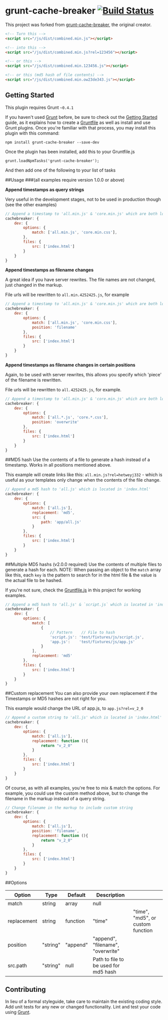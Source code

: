 # grunt-cache-breaker [![Build Status](https://travis-ci.org/shakyShane/grunt-cache-breaker.png?branch=master)](https://travis-ci.org/shakyShane/grunt-cache-breaker)

This project was forked from [grunt-cache-breaker](https://github.com/shakyShane/grunt-cache-breaker), the original creator.

```html
<!-- Turn this -->
<script src="/js/dist/combined.min.js"></script>

<!-- into this -->
<script src="/js/dist/combined.min.js?rel=123456"></script>

<!-- or this -->
<script src="/js/dist/combined.min.123456.js"></script>

<!-- or this (md5 hash of file contents) -->
<script src="/js/dist/combined.min.ow23de343.js"></script>
```

## Getting Started

This plugin requires Grunt `~0.4.1`

If you haven't used [Grunt](http://gruntjs.com/) before, be sure to check out the [Getting Started](http://gruntjs.com/getting-started) guide, as it explains how to create a [Gruntfile](http://gruntjs.com/sample-gruntfile) as well as install and use Grunt plugins. Once you're familiar with that process, you may install this plugin with this command:

```shell
npm install grunt-cache-breaker --save-dev
```
Once the plugin has been installed, add this to your Gruntfile.js

    grunt.loadNpmTasks('grunt-cache-breaker');

And then add one of the following to your list of tasks

##Usage
###(all examples require version 1.0.0 or above)

**Append timestamps as query strings**

Very useful in the development stages, not to be used in production though (see the other examples)

```js
// Append a timestamp to 'all.min.js' & 'core.min.js' which are both located in 'index.html'
cachebreaker: {
    dev: {
        options: {
            match: ['all.min.js', 'core.min.css'],
        },
        files: {
            src: ['index.html']
        }
    }
}
```

**Append timestamps as filename changes**

A great idea if you have server rewrites. The file names are not changed, just changed in the markup.

File urls will be rewritten to `all.min.4252425.js`, for example

```js
// Append a timestamp to 'all.min.js' & 'core.min.js' which are both located in 'index.html'
cachebreaker: {
    dev: {
        options: {
            match: ['all.min.js', 'core.min.css'],
            position: 'filename'
        },
        files: {
            src: ['index.html']
        }
    }
}
```

**Append timestamps as filename changes in certain positions**

Again, to be used with server rewrites, this allows you specify which 'piece' of the filename is rewritten.

File urls will be rewritten to `all.4252425.js`, for example.

```js
// Append a timestamp to 'all.min.js' & 'core.min.js' which are both located in 'index.html'
cachebreaker: {
    dev: {
        options: {
            match: ['all.*.js', 'core.*.css'],
            position: 'overwrite'
        },
        files: {
            src: ['index.html']
        }
    }
}
```

##MD5 hash
Use the contents of a file to generate a hash instead of a timestamp. Works in all positions mentioned above.

This example will create links like this: `all.min.js?rel=hetweyj332` - which is useful as your templates only change
when the contents of the file change.

```js
// Append a md5 hash to 'all.js' which is located in 'index.html'
cachebreaker: {
    dev: {
        options: {
            match: ['all.js'],
            replacement: 'md5',
            src: {
                path: 'app/all.js'
            }
        },
        files: {
            src: ['index.html']
        }
    }
}
```

##Multiple MD5 hashs (v2.0.0 required)
Use the contents of multiple files to generate a hash for each.
NOTE: When passing an object to the `match` array like this, each `key`
is the pattern to search for in the html file & the value is the actual
file to be hashed. 

If you're not sure, check the [Gruntfile.js](https://github.com/shakyShane/grunt-cache-breaker/blob/master/Gruntfile.js#L56-L69)
in this project for working examples.

```js
// Append a md5 hash to 'all.js' & `script.js` which is located in 'index.html'
cachebreaker: {
    dev: {
        options: {
            match: [
                {
                    // Pattern    // File to hash
                    'script.js': 'test/fixtures/js/script.js',
                    'app.js':    'test/fixtures/js/app.js'
                }
            ],
            replacement: 'md5'
        },
        files: {
            src: ['index.html']
        }
    }
}
```

##Custom replacement
You can also provide your own replacement if the Timestamps or MD5 hashes are not right for you.

This example would change the URL of app.js, to `app.js?rel=v_2_0`

```js
// Append a custom string to 'all.js' which is located in 'index.html'
cachebreaker: {
    dev: {
        options: {
            match: ['all.js'],
            replacement: function (){
                return "v_2_0"
            }
        },
        files: {
            src: ['index.html']
        }
    }
}
```

Of course, as with all examples, you're free to mix & match the options. For example, you could use
the custom method above, but to change the filename in the markup instead of a query string.

```js
// Change filename in the markup to include custom string
cachebreaker: {
    dev: {
        options: {
            match: ['all.js'],
            position: 'filename',
            replacement: function (){
                return "v_2_0"
            }
        },
        files: {
            src: ['index.html']
        }
    }
}
```

##Options

| Option      | Type            | Default  | Description                          |   |
|-------------|-----------------|----------|--------------------------------------|---|
| match       | string|array    | null     |                                      |   |
| replacement | string|function | "time"   | "time", "md5", or custom function    |   |
| position    | "string"        | "append" | "append", "filename", "overwrite"    |   |
| src.path    | "string"        | null     | Path to file to be used for md5 hash |   |


## Contributing
In lieu of a formal styleguide, take care to maintain the existing coding style. Add unit tests for any new or changed functionality. Lint and test your code using [Grunt](http://gruntjs.com/).

